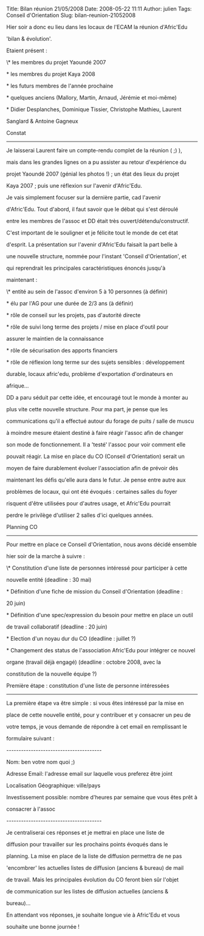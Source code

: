 Title: Bilan réunion 21/05/2008
Date: 2008-05-22 11:11
Author: julien
Tags: Conseil d'Orientation
Slug: bilan-reunion-21052008

Hier soir a donc eu lieu dans les locaux de l'ECAM la réunion
d'Afric'Edu  

'bilan & évolution'.

</p>
Etaient présent :

</p>
\* les membres du projet Yaoundé 2007  

\* les membres du projet Kaya 2008  

\* les futurs membres de l'année prochaine  

\* quelques anciens (Mallory, Martin, Arnaud, Jérémie et moi-même)  

\* Didier Desplanches, Dominique Tissier, Christophe Mathieu, Laurent  

Sanglard & Antoine Gagneux

</p>
Constat  

-------

</p>
Je laisserai Laurent faire un compte-rendu complet de la réunion ( ;)
),  

mais dans les grandes lignes on a pu assister au retour d'expérience du  

projet Yaoundé 2007 (génial les photos !) ; un état des lieux du projet  

Kaya 2007 ; puis une réflexion sur l'avenir d'Afric'Edu.

</p>
Je vais simplement focuser sur la dernière partie, cad l'avenir  

d'Afric'Edu. Tout d'abord, il faut savoir que le débat qui s'est
déroulé  

entre les membres de l'assoc et DD était très
ouvert/détendu/constructif.  

C'est important de le souligner et je félicite tout le monde de cet
état  

d'esprit. La présentation sur l'avenir d'Afric'Edu faisait la part belle
à  

une nouvelle structure, nommée pour l'instant 'Conseil d'Orientation',
et  

qui reprendrait les principales caractéristiques énoncés jusqu'à  

maintenant :

</p>
\* entité au sein de l'assoc d'environ 5 à 10 personnes (à définir)  

\* élu par l'AG pour une durée de 2/3 ans (à définir)  

\* rôle de conseil sur les projets, pas d'autorité directe  

\* rôle de suivi long terme des projets / mise en place d'outil pour  

assurer le maintien de la connaissance  

\* rôle de sécurisation des apports financiers  

\* rôle de réflexion long terme sur des sujets sensibles :
développement  

durable, locaux afric'edu, problème d'exportation d'ordinateurs en  

afrique...

</p>
DD a paru séduit par cette idée, et encouragé tout le monde à monter au  

plus vite cette nouvelle structure. Pour ma part, je pense que les  

communications qu'il a effectué autour du forage de puits / salle de
muscu  

à moindre mesure étaient destiné à faire réagir l'assoc afin de changer  

son mode de fonctionnement. Il a 'testé' l'assoc pour voir comment elle  

pouvait réagir. La mise en place du CO (Conseil d'Orientation) serait
un  

moyen de faire durablement évoluer l'association afin de prévoir dès  

maintenant les défis qu'elle aura dans le futur. Je pense entre autre
aux  

problèmes de locaux, qui ont été évoqués : certaines salles du foyer  

risquent d'être utilisées pour d'autres usage, et Afric'Edu pourrait  

perdre le privilège d'utiliser 2 salles d'ici quelques années.

</p>
Planning CO  

-----------

</p>
Pour mettre en place ce Conseil d'Orientation, nous avons décidé
ensemble  

hier soir de la marche à suivre :

</p>
\* Constitution d'une liste de personnes intéressé pour participer à
cette  

nouvelle entité (deadline : 30 mai)  

\* Définition d'une fiche de mission du Conseil d'Orientation (deadline
:  

20 juin)  

\* Définition d'une spec/expression du besoin pour mettre en place un
outil  

de travail collaboratif (deadline : 20 juin)  

\* Election d'un noyau dur du CO (deadline : juillet ?)  

\* Changement des status de l'association Afric'Edu pour intégrer ce
nouvel  

organe (travail déjà engagé) (deadline : octobre 2008, avec la  

constitution de la nouvelle équipe ?)

</p>
Première étape : constitution d'une liste de personne intéressées  

-----------------------------------------------------------------

</p>
La première étape va être simple : si vous êtes intéressé par la mise
en  

place de cette nouvelle entité, pour y contribuer et y consacrer un peu
de  

votre temps, je vous demande de répondre à cet email en remplissant le  

formulaire suivant :

</p>
---------------------------------------

</p>
Nom: ben votre nom quoi ;)  

Adresse Email: l'adresse email sur laquelle vous preferez être joint  

Localisation Géographique: ville/pays  

Investissement possible: nombre d'heures par semaine que vous êtes prêt
à  

consacrer à l'assoc

</p>
---------------------------------------

</p>
Je centraliserai ces réponses et je mettrai en place une liste de  

diffusion pour travailler sur les prochains points évoqués dans le  

planning. La mise en place de la liste de diffusion permettra de ne pas  

'encombrer' les actuelles listes de diffusion (anciens & bureau) de
mail  

de travail. Mais les principales évolution du CO feront bien sûr
l'objet  

de communication sur les listes de diffusion actuelles (anciens &  

bureau)...

</p>
En attendant vos réponses, je souhaite longue vie à Afric'Edu et vous  

souhaite une bonne journée !

</p>

